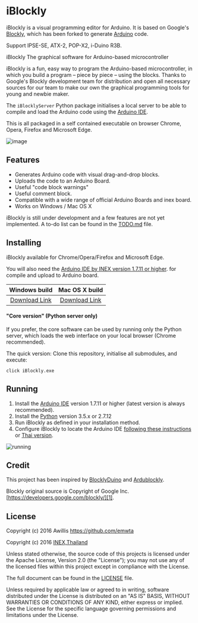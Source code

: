# iBlockly
iBlockly is a visual programming editor for Arduino. It is based on Google's [Blockly][1], which has been forked to generate [Arduino][15] code.

Support IPSE-SE, ATX-2, POP-X2, i-Duino R3B.

iBlockly The graphical software for Arduino-based microcontroller

iBlockly is a fun, easy way to program the Arduino-based microcontroller, in which you build a program – piece by piece – using the blocks. Thanks to Google's Blockly development team for distribution and open all necessary sources for our team to make our own the graphical programming tools for young and newbie maker.

The `iBlocklyServer` Python package initialises a local server to be able to compile and load the Arduino code using the [Arduino IDE][2].

This is all packaged in a self contained executable on browser Chrome, Opera, Firefox and Microsoft Edge.

![image](http://doc.inex.co.th/wp-content/uploads/2016/11/Picture1-1024x537.png)

## Features
* Generates Arduino code with visual drag-and-drop blocks.
* Uploads the code to an Arduino Board.
* Useful "code block warnings"
* Useful comment block.
* Compatible with a wide range of official Arduino Boards and inex board.
* Works on Windows / Mac OS X

iBlockly is still under development and a few features are not yet implemented. A to-do list can be found in the [TODO.md][3] file.


## Installing

iBlockly available for Chrome/Opera/Firefox and Microsoft Edge.

You will also need the [Arduino IDE by INEX version 1.7.11 or higher][2]. for compile and upload to Arduino board.


| Windows build       | Mac OS X build       |
|:-------------------:|:--------------------:|
| [Download Link][13] | [Download Link][14]  |


#### "Core version" (Python server only)
If you prefer, the core software can be used by running only the Python server, which loads the web interface on your local browser (Chrome recommended).

The quick version: Clone this repository, initialise all submodules, and execute:

```
click iBlockly.exe
```

## Running
1. Install the [Arduino IDE][2] version 1.7.11 or higher (latest version is always recommended).
2. Install the [Python][22] version 3.5.x or 2.7.12
3. Run iBlockly as defined in your installation method.
3. Configure iBlockly to locate the Arduino IDE [following these instructions][6] or [Thai version][23].

![running](http://doc.inex.co.th/wp-content/uploads/2016/11/rrrrr.png)



## Credit

This project has been inspired by [BlocklyDuino][16] and [Ardublockly][10].

Blockly original source is Copyright of Google Inc. [https://developers.google.com/blockly/][1]. 


## License

Copyright (c) 2016 Awillis https://github.com/emwta

Copyright (c) 2016 [INEX,Thailand][18]

Unless stated otherwise, the source code of this projects is
licensed under the Apache License, Version 2.0 (the "License");
you may not use any of the licensed files within this project
except in compliance with the License.

The full document can be found in the [LICENSE][9] file.

Unless required by applicable law or agreed to in writing, software
distributed under the License is distributed on an "AS IS" BASIS,
WITHOUT WARRANTIES OR CONDITIONS OF ANY KIND, either express or implied.
See the License for the specific language governing permissions and
limitations under the License.


[1]: https://developers.google.com/blockly/
[2]: http://inex.co.th/shop/index.php/software-download
[3]: TODO.md
[4]: https://github.com/carlosperate/ardublockly/releases/
[5]: https://github.com/carlosperate/ardublockly/wiki/Installing-Ardublockly
[6]: ConfigureiBlockly.md
[7]: https://github.com/carlosperate/ardublockly/wiki
[8]: https://github.com/carlosperate/ardublockly/compare/blockly-original...master
[9]: https://github.com/carlosperate/ardublockly/blob/master/LICENSE
[10]: http://ardublockly.embeddedlog.com/demo/index.html
[11]: http://ardublockly.embeddedlog.com/demo/classic/index.html
[12]: http://ardublockly-builds.s3-website-us-west-2.amazonaws.com/index.html?prefix=linux/
[13]: http://www.inex.co.th/store/software/Arduino1.7.11_Setup161201.exe
[14]: http://www.inex.co.th/store/software/Arduino1.7.11_Setup161201.dmg
[15]: http://www.arduino.cc
[16]: https://github.com/BlocklyDuino/BlocklyDuino
[17]: blockly/README.md
[18]: http://www.inex.co.th
[19]: http://www.doc.inex.co.th
[20]: http://www.inexglobal.com
[21]: https://github.com/emwta
[22]: https://www.python.org/downloads/
[23]: ReadSetupiBlockly.pdf
